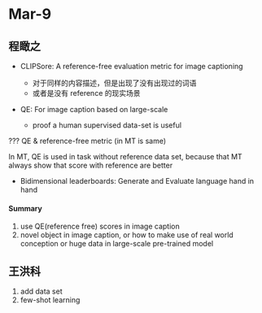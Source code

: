# Mar-9

## 程瞰之

- CLIPSore: A reference-free evaluation metric for image captioning
    - 对于同样的内容描述，但是出现了没有出现过的词语
    - 或者是没有 reference 的现实场景

- QE: For image caption based on large-scale
    - proof a human supervised data-set is useful

??? QE & reference-free metric (in MT is same)

In MT, QE is used in task without reference data set, because that MT always show that score with reference are better

- Bidimensional leaderboards: Generate and Evaluate language hand in hand

#### Summary

1. use QE(reference free) scores in image caption
2. novel object in image caption, or how to make use of real world conception or huge data in large-scale pre-trained model

## 王洪科

1. add data set
2. few-shot learning


